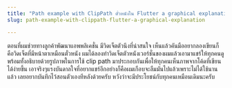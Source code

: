 ```yaml
---
title: "Path example with ClipPath ตั๋วหนังใน Flutter a graphical explanation"
slug: path-example-with-clippath-flutter-a-graphical-explanation

---
```


ตอนที่ผมช่วยทางลูกค้าพัฒนาแอพพลิเคชั่น มีวิดเจ็ตตัวนึงที่น่าสนใจ เห็นแล้วคันมืออยากลองเขียนก็คือวิดเจ็ตที่มีหน้าตาเหมือนตั๋วหนัง ผมได้ลองทำวิดเจ็ตตัวหนังเวอร์ชั่นของผมแล้วเอามาแชร์ให้ทุกคนดู พร้อมทั้งอธิบายด้วยรูปภาพในการใช้ clip path มาประกอบกันเพื่อให้ทุกคนเห็นภาพจากโค้ดที่เขียนได้ง่ายขึ้น เอาจริงๆแรงบันดาลใจที่อยากแชร์อีกอย่างก็คือผมเกือบจะลืมมันไปแล้วเพราะไม่ได้ใช้นานแล้ว เลยอยากบันทึกไว้สอนตัวเองทีหลังด้วยครับ หวังว่าจะมีประโยชน์กับทุกคนเหมือนเดิมนะครับ